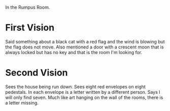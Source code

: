 In the Rumpus Room. 
# First Vision
Said something about a black cat with a red flag and the wind is blowing but the flag does not move. Also mentioned a door with a crescent moon that is always locked but has no key and that is the room I'm looking for.
# Second Vision
Sees the house being run down. Sees eight red envelopes on eight pedestals. In each envelope is a letter written by a different person. Says I will only find seven. Much like art hanging on the wall of the rooms, there is a letter missing.